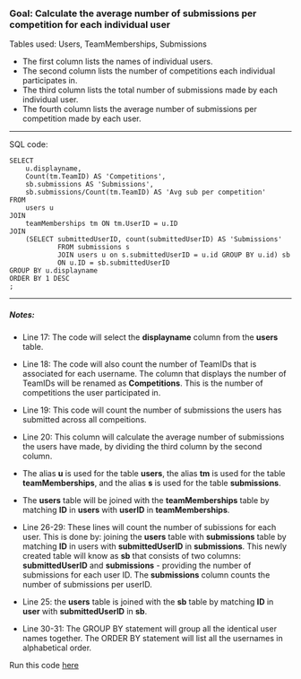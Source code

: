 
### Goal: Calculate the average number of submissions per competition for each individual user

Tables used: Users, TeamMemberships, Submissions

* The first column lists the names of individual users.
* The second column lists the number of competitions each individual participates in.
* The third column lists the total number of submissions made by each individual user. 
* The fourth column lists the average number of submissions per competition made by each user. 


---
SQL code:

```
SELECT 
    u.displayname,  
    Count(tm.TeamID) AS 'Competitions',
    sb.submissions AS 'Submissions',
    sb.submissions/Count(tm.TeamID) AS 'Avg sub per competition'
FROM 
    users u
JOIN 
    teamMemberships tm ON tm.UserID = u.ID
JOIN 
    (SELECT submittedUserID, count(submittedUserID) AS 'Submissions' 
            FROM submissions s 
            JOIN users u on s.submittedUserID = u.id GROUP BY u.id) sb
            ON u.ID = sb.submittedUserID
GROUP BY u.displayname
ORDER BY 1 DESC
;
```
---
##### Notes:

* Line 17: The code will select the **displayname** column from the **users** table. 
* Line 18: The code will also count the number of TeamIDs that is associated for each username. The column that displays the number of TeamIDs will be renamed as **Competitions**. This is the number of competitions the user participated in. 
* Line 19: This code will count the number of submissions the users has submitted across all compeitions. 
* Line 20: This column will calculate the average number of submissions the users have made, by dividing the third column by the second column. 
* The alias **u** is used for the table **users**, the alias **tm** is used for the table **teamMemberships**, and the alias **s** is used for the table **submissions**.
* The **users** table will be joined with the **teamMemberships** table by matching **ID** in **users** with **userID** in **teamMemberships**.
* Line 26-29: These lines will count the number of subissions for each user. This is done by: joining the **users** table with **submissions** table by matching **ID** in users with **submittedUserID** in **submissions**. This newly created table will know as **sb** that consists of two columns: **submittedUserID** and **submissions** - providing the number of submissions for each user ID. The **submissions** column counts the number of submissions per userID. 
* Line 25: the **users** table is joined with the **sb** table by matching **ID** in **user** with **submittedUserID** in **sb**. 

* Line 30-31: The GROUP BY statement will group all the identical user names together. The ORDER BY statement will list all the usernames in alphabetical order.


Run this code [here](https://www.kaggle.com/lochleven/d/kaggle/meta-kaggle/competition-list1/edit)

